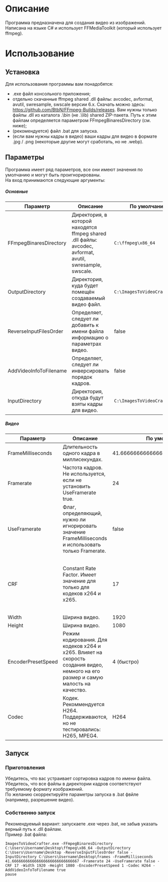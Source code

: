 # Описание
Программа предназначена для создания видео из изображений. Написана на языке C# и использует FFMediaToolkit (который использует ffmpeg). 


# Использование
## Установка
Для использования программы вам понадобятся:
- .exe файл консольного приложения;
- отдельно скачанные ffmpeg shared .dll файлы: avcodec, avformat, avutil, swresample, swscale версии 6.x. Скачать можно здесь: https://github.com/BtbN/FFmpeg-Builds/releases. Вам нужны только файлы .dll из каталога .\bin (не .\lib) shared ZIP-пакета. Путь к этим файлам определяется параметром FFmpegBinaresDirectory (см. ниже);   
- (рекомендуется) файл .bat для запуска.
- (если вам нужны кадры в видео) ваши кадры для видео в формате .jpg / .png (некоторые другие могут сработать, но не .webp).

## Параметры
Программа имеет ряд параметров, все они имеют значения по умолчанию и могут быть проигнорированы.  
На вход принимаются следующие аргументы:  

##### Основные
|Параметр|Описание|По умолчанию|Допустимые|
|---|---|---|---|
|FFmpegBinaresDirectory|Директория, в которой находятся ffmpeg shared .dll файлы: avcodec, avformat, avutil, swresample, swscale.|`C:\ffmpeg\x86_64`|`[том]:\[имя]\[имя]`|
|OutputDirectory|Директория, куда будет помещён создаваемый видео файл.|`C:\ImagesToVideoCrafter\Out`|`[том]:\[имя]\[имя]`|
|ReverseInputFilesOrder|Определяет, следует ли добавить к имени файла информацию о параметрах видео.|false|true / false|
|AddVideoInfoToFilename|Определяет, следует ли инверсировать порядок кадров.|false|true / false|
|InputDirectory|Директория, откуда будут взяты кадры для видео.|`C:\ImagesToVideoCrafter\In`|`[том]:\[имя]\[имя]`|
##### Видео
|Параметр|Описание|По умолчанию|Допустимые|
|---|---|---|---|
|FrameMilliseconds|Длительность одного кадра в миллисекундах.|41.666666666666666666666666666667|(c# double parse from string)|
|Framerate|Частота кадров. Не используется, если не установить UseFramerate true.|24||
|UseFramerate| Флаг, определяющий, нужно ли игнорировать значение FrameMilliseconds и использовать только Framerate.|false|true / false|
|CRF|Constant Rate Factor. Имеет значение для только для кодеков x264 и x265.|17|0–51 (0 - без потерь качества, большой размер; 51 - худшее качество, малый размер)|
|Width|Ширина видео.|1920||
|Height|Ширина видео.|1080||
|EncoderPresetSpeed|Режим кодирования. Для кодеков x264 и x265. Влияет на скорость создания видео, немного на его размер и самую малость на качество.|4 (быстро)|0-8 (0 - быстро, минимальное сжатие; 8 - медленно, сильное сжатие)|
|Codec|Кодек. Рекоммендуется H264. Поддерживаются, но не тестировались: H265, MPEG4.|H264|H264 / H265 / MPEG4|
 
## Запуск
### Приготовления
Убедитесь, что вас устраивает сортировка кадров по имени файла.  
Убедитесь, что все файлы в директории кадров соответствуют требуемому формату изображений.  
По желанию скорректируйте параметры запуска в .bat фвйле (например, разрешение видео).
### Собственно запуск
Рекомендуемый вариант: запускаете .exe через .bat, не забыв указать верный путь к .dll файлам.  
Пример .bat файла:

    ImagesToVideoCrafter.exe -FFmpegBinaresDirectory C:\Users\Username\Desktop\ffmpeg\x86_64 -OutputDirectory C:\Users\Username\Desktop -ReverseInputFilesOrder false -InputDirectory C:\Users\Username\Desktop\frames -FrameMilliseconds 41.666666666666666666666666666667 -Framerate 24 -UseFramerate false -CRF 17 -Width 1920 -Height 1080 -EncoderPresetSpeed 1 -Codec H264 -AddVideoInfoToFilename true
    pause
